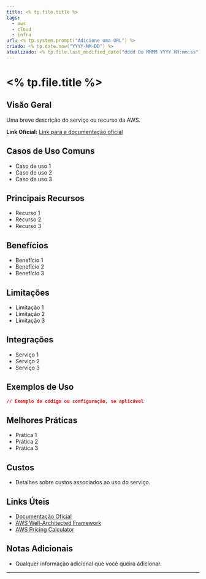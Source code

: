 ```yaml
---
title: <% tp.file.title %>
tags:
  - aws
  - cloud
  - infra
url: <% tp.system.prompt("Adicione uma URL") %>
criado: <% tp.date.now("YYYY-MM-DD") %>
atualizado: <% tp.file.last_modified_date("dddd Do MMMM YYYY HH:mm:ss") %>
---
```

# <% tp.file.title %>
## Visão Geral
Uma breve descrição do serviço ou recurso da AWS.

**Link Oficial:** [Link para a documentação oficial](https://aws.amazon.com/pt/)
## Casos de Uso Comuns
- Caso de uso 1
- Caso de uso 2
- Caso de uso 3

## Principais Recursos
- Recurso 1
- Recurso 2
- Recurso 3

## Benefícios
- Benefício 1
- Benefício 2
- Benefício 3

## Limitações
- Limitação 1
- Limitação 2
- Limitação 3

## Integrações
- Serviço 1
- Serviço 2
- Serviço 3

## Exemplos de Uso
```json
// Exemplo de código ou configuração, se aplicável
```

## Melhores Práticas

- Prática 1
- Prática 2
- Prática 3

## Custos

- Detalhes sobre custos associados ao uso do serviço.

## Links Úteis

- [Documentação Oficial](https://aws.amazon.com/documentation/)
- [AWS Well-Architected Framework](https://aws.amazon.com/architecture/well-architected/)
- [AWS Pricing Calculator](https://calculator.aws/)
## Notas Adicionais

- Qualquer informação adicional que você queira adicionar.

---



